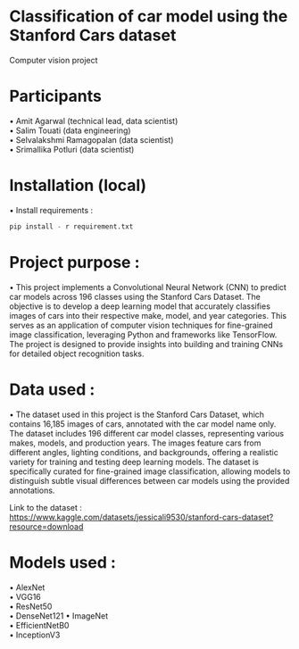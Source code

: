 # Classification of car model using the Stanford Cars dataset
Computer vision project

# Participants
 
•	Amit Agarwal (technical lead, data scientist)   
•	Salim Touati (data engineering)   
•	Selvalakshmi Ramagopalan (data scientist)   
•	Srimallika Potluri (data scientist)   


# Installation (local)

• Install requirements :

```python
pip install - r requirement.txt 
```

# Project purpose :

• This project implements a Convolutional Neural Network (CNN) to predict car models across 196 classes using the Stanford Cars Dataset. The objective is to develop a deep learning model that accurately classifies images of cars into their respective make, model, and year categories. This serves as an application of computer vision techniques for fine-grained image classification, leveraging Python and frameworks like TensorFlow. The project is designed to provide insights into building and training CNNs for detailed object recognition tasks.

# Data used :
 
• The dataset used in this project is the Stanford Cars Dataset, which contains 16,185 images of cars, annotated with the car model name only. The dataset includes 196 different car model classes, representing various makes, models, and production years. The images feature cars from different angles, lighting conditions, and backgrounds, offering a realistic variety for training and testing deep learning models. The dataset is specifically curated for fine-grained image classification, allowing models to distinguish subtle visual differences between car models using the provided annotations.

Link to the dataset : https://www.kaggle.com/datasets/jessicali9530/stanford-cars-dataset?resource=download
 
# Models used :

•	AlexNet  
•	VGG16  
•	ResNet50   
•	DenseNet121
•	ImageNet  
•	EfficientNetB0  
•	InceptionV3  
